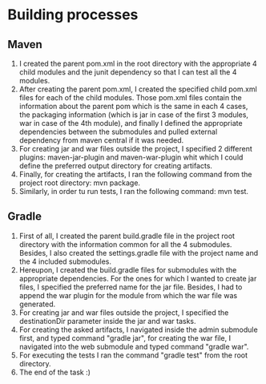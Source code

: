 # Building processes

## Maven

1. I created the parent pom.xml in the root directory with the appropriate 4 child modules and the junit dependency so that I can test all the 4 modules.
2. After creating the parent pom.xml, I created the specified child pom.xml files for each of the child modules. Those pom.xml files contain the information about the parent pom which is the same in each 4 cases, the packaging information (which is jar in case of the first 3 modules, war in case of the 4th module), and finally I defined the appropriate dependencies between the submodules and pulled external dependency from maven central if it was needed.
3. For creating jar and war files outside the project, I specified 2 different plugins: maven-jar-plugin and maven-war-plugin whit which I could define the preferred output directory for creating artifacts.
4. Finally, for creating the artifacts, I ran the following command from the project root directory: mvn package.
5. Similarly, in order tu run tests, I ran the following command: mvn test.

## Gradle

1. First of all, I created the parent build.gradle file in the project root directory with the information common for all the 4 submodules. Besides, I also created the settings.gradle file with the project name and the 4 included submodules.
2. Hereupon, I created the build.gradle files for submodules with the appropriate dependencies. For the ones for which I wanted to create jar files, I specified the preferred name for the jar file. Besides, I had to append the war plugin for the module from which the war file was generated.
3. For creating jar and war files outside the project, I specified the destinationDir parameter inside the jar and war tasks.
4. For creating the asked artifacts, I navigated inside the admin submodule first, and typed command "gradle jar", for creating the war file, I navigated into the web submodule and typed command "gradle war".
5. For executing the tests I ran the command "gradle test" from the root directory.
6. The end of the task :)